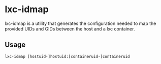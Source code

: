 # lxc-idmap

lxc-idmap is a utility that generates the configuration needed to map the provided UIDs and GIDs between the host and a lxc container.

## Usage

```
lxc-idmap [hostuid-]hostuid:[containeruid-]containeruid
```